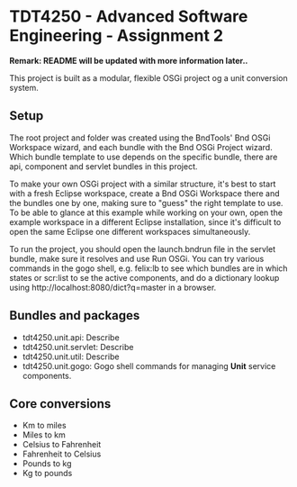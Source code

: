 # TDT4250 - Advanced Software Engineering - Assignment 2

**Remark: README will be updated with more information later..**

This project is built as a modular, flexible OSGi project og a unit conversion system.

## Setup

The root project and folder was created using the BndTools' Bnd OSGi Workspace wizard, and each bundle with the Bnd OSGi Project wizard. Which bundle template to use depends on the specific bundle, there are api, component and servlet bundles in this project.

To make your own OSGi project with a similar structure, it's best to start with a fresh Eclipse workspace, create a Bnd OSGi Workspace there and the bundles one by one, making sure to "guess" the right template to use. To be able to glance at this example while working on your own, open the example workspace in a different Eclipse installation, since it's difficult to open the same Eclipse one different workspaces simultaneously.

To run the project, you should open the launch.bndrun file in the servlet bundle, make sure it resolves and use Run OSGi. You can try various commands in the gogo shell, e.g. felix:lb to see which bundles are in which states or scr:list to se the active components, and do a dictionary lookup using http://localhost:8080/dict?q=master in a browser.

## Bundles and packages

- tdt4250.unit.api: Describe
- tdt4250.unit.servlet: Describe
- tdt4250.unit.util: Describe
- tdt4250.unit.gogo: Gogo shell commands for managing **Unit** service components.

## Core conversions

- Km to miles
- Miles to km
- Celsius to Fahrenheit
- Fahrenheit to Celsius
- Pounds to kg
- Kg to pounds
